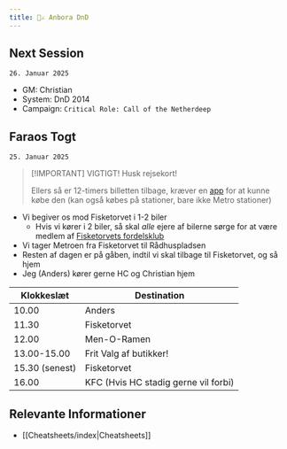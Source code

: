 ```yaml
---
title: 🐲⚔️ Anbora DnD
---
```


## Next Session

`26. Januar 2025`
- GM: Christian
- System: DnD 2014
- Campaign: `Critical Role: Call of the Netherdeep`

## Faraos Togt

`25. Januar 2025`

> [!IMPORTANT] VIGTIGT!
> Husk rejsekort!
> 
> Ellers så er 12-timers billetten tilbage, kræver en [app](https://dinoffentligetransport.dk/find-billetter/dagsbilletter/12-timers-billet) for at kunne købe den (kan også købes på stationer, bare ikke Metro stationer)

- Vi begiver os mod Fisketorvet i 1-2 biler
	- Hvis vi kører i 2 biler, så skal _alle_ ejere af bilerne sørge for at være medlem af [Fisketorvets fordelsklub](https://www.westfield.com/denmark/fisketorvet/tilmeldparkering)
- Vi tager Metroen fra Fisketorvet til Rådhuspladsen
- Resten af dagen er på gåben, indtil vi skal tilbage til Fisketorvet, og så hjem
- Jeg (Anders) kører gerne HC og Christian hjem

| Klokkeslæt     | Destination                          |
| -------------- | ------------------------------------ |
| 10.00          | Anders                               |
| 11.30          | Fisketorvet                          |
| 12.00          | Men-O-Ramen                          |
| 13.00-15.00    | Frit Valg af butikker!               |
| 15.30 (senest) | Fisketorvet                          |
| 16.00          | KFC (Hvis HC stadig gerne vil forbi) |
## Relevante Informationer

- [[Cheatsheets/index|Cheatsheets]]
